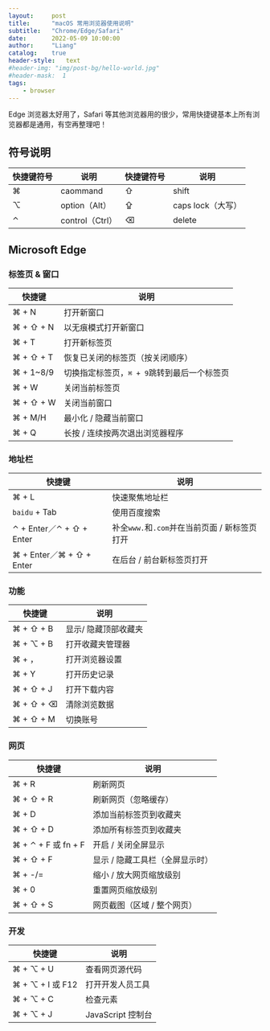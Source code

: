 ```yaml
---
layout:     post
title:      "macOS 常用浏览器使用说明"
subtitle:   "Chrome/Edge/Safari"
date:       2022-05-09 10:00:00
author:     "Liang"
catalog:    true
header-style:   text
#header-img: "img/post-bg/hello-world.jpg"
#header-mask:  1
tags:
    - browser
---
```


Edge 浏览器太好用了，Safari 等其他浏览器用的很少，常用快捷键基本上所有浏览器都是通用，有空再整理吧！

## 符号说明

| **快捷键符号** | **说明**        | **快捷键符号** | **说明**          |
| -------------- | --------------- | -------------- | ----------------- |
| ⌘              | caommand        | ⇧              | shift             |
| ⌥              | option（Alt）   | ⇪              | caps lock（大写） |
| ⌃              | control（Ctrl） | ⌫              | delete            |


## Microsoft Edge

### 标签页 & 窗口

| **快捷键** | **说明**                                    |
| ---------- | ------------------------------------------- |
| ⌘ + N      | 打开新窗口                                  |
| ⌘ + ⇧ + N  | 以无痕模式打开新窗口                        |
| ⌘ + T      | 打开新标签页                                |
| ⌘ + ⇧ + T  | 恢复已关闭的标签页（按关闭顺序）            |
| ⌘ + 1~8/9  | 切换指定标签页，`⌘ + 9`跳转到最后一个标签页 |
| ⌘ + W      | 关闭当前标签页                              |
| ⌘ + ⇧ + W  | 关闭当前窗口                                |
| ⌘ + M/H    | 最小化 / 隐藏当前窗口                       |
| ⌘ + Q      | 长按 / 连续按两次退出浏览器程序             |


### 地址栏

| **快捷键**               | **说明**                                      |
| ------------------------ | --------------------------------------------- |
| ⌘ + L                    | 快速聚焦地址栏                                |
| `baidu` + Tab            | 使用百度搜索                                  |
| ⌃ + Enter／⌃ + ⇧ + Enter | 补全`www.`和`.com`并在当前页面 / 新标签页打开 |
| ⌘ + Enter／⌘ + ⇧ + Enter | 在后台 / 前台新标签页打开                     |


### 功能

| **快捷键** | **说明**             |
| ---------- | -------------------- |
| ⌘ + ⇧ + B  | 显示/ 隐藏顶部收藏夹 |
| ⌘ + ⌥ + B  | 打开收藏夹管理器     |
| ⌘ + ，     | 打开浏览器设置       |
| ⌘ + Y      | 打开历史记录         |
| ⌘ + ⇧ + J  | 打开下载内容         |
| ⌘ + ⇧ + ⌫  | 清除浏览数据         |
| ⌘ + ⇧ + M  | 切换账号             |


### 网页

| **快捷键**          | **说明**                        |
| ------------------- | ------------------------------- |
| ⌘ + R               | 刷新网页                        |
| ⌘ + ⇧ + R           | 刷新网页（忽略缓存）            |
| ⌘ + D               | 添加当前标签页到收藏夹          |
| ⌘ + ⇧ + D           | 添加所有标签页到收藏夹          |
| ⌘ + ⌃ + F 或 fn + F | 开启 / 关闭全屏显示             |
| ⌘ + ⇧ + F           | 显示 / 隐藏工具栏（全屏显示时） |
| ⌘ + -/=             | 缩小 / 放大网页缩放级别         |
| ⌘ + 0               | 重置网页缩放级别                |
| ⌘ + ⇧ + S           | 网页截图（区域 / 整个网页）     |


### 开发

| **快捷键**       | **说明**          |
| ---------------- | ----------------- |
| ⌘ + ⌥ + U        | 查看网页源代码    |
| ⌘ + ⌥ + I 或 F12 | 打开开发人员工具  |
| ⌘ + ⌥ + C        | 检查元素          |
| ⌘ + ⌥ + J        | JavaScript 控制台 |
